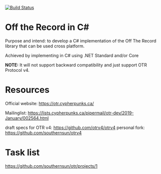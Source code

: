 [![Build Status](https://dev.azure.com/OffTheRecordv4/OTRv4/_apis/build/status/southernsun.otr?branchName=master)](https://dev.azure.com/OffTheRecordv4/OTRv4/_build/latest?definitionId=1&branchName=master)

# Off the Record in C#

Purpose and intend: to develop a C# implementation of the Off The Record library that can be used cross platform.

Achieved by implementing in C# using .NET Standard and/or Core

**NOTE:** It will not support backward compatibility and just support OTR Protocol v4.

# Resources

Official website: https://otr.cypherpunks.ca/

Mailinglist: https://lists.cypherpunks.ca/pipermail/otr-dev/2019-January/002564.html

draft specs for OTR v4: https://github.com/otrv4/otrv4
personal fork: https://github.com/southernsun/otrv4

# Task list

https://github.com/southernsun/otr/projects/1
